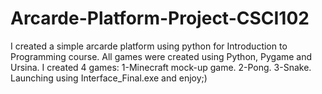 # Arcarde-Platform-Project-CSCI102
I created a simple arcarde platform using python for Introduction to Programming course.
All games were created using Python, Pygame and Ursina.
I created 4 games:
1-Minecraft mock-up game.
2-Pong.
3-Snake.
Launching using Interface_Final.exe and enjoy;)

